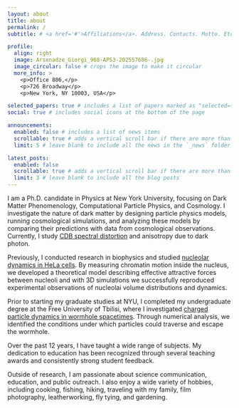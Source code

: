 ```yaml
---
layout: about
title: about
permalink: /
subtitle: # <a href='#'>Affiliations</a>. Address. Contacts. Motto. Etc.

profile:
  align: right
  image: Arsenadze_Giorgi_968-APS3-202557686-.jpg
  image_circular: false # crops the image to make it circular
  more_info: >
    <p>Office 806,</p>
    <p>726 Broadway</p>
    <p>New York, NY 10003, USA</p>

selected_papers: true # includes a list of papers marked as "selected={true}"
social: true # includes social icons at the bottom of the page

announcements:
  enabled: false # includes a list of news items
  scrollable: true # adds a vertical scroll bar if there are more than 3 news items
  limit: 5 # leave blank to include all the news in the `_news` folder

latest_posts:
  enabled: false
  scrollable: true # adds a vertical scroll bar if there are more than 3 new posts items
  limit: 3 # leave blank to include all the blog posts
---
```


I am a Ph.D. candidate in Physics at New York University, focusing on Dark Matter Phenomenology, Computational Particle Physics, and Cosmology. I investigate the nature of dark matter by designing particle physics models, running cosmological simulations, and analyzing these models by comparing their predictions with data from cosmological observations. Currently, I study [CDB spectral distortion](https://link.springer.com/article/10.1007/JHEP03(2025)018) and anisotropy due to dark photon.

Previously, I conducted research in biophysics and studied [nucleolar dynamics in HeLa cells](https://www.cell.com/biophysj/fulltext/S0006-3495(24)00006-7?uuid=uuid%3Aaf6c3432-b237-4675-84bc-524e4bf15b3a). By measuring chromatin motion inside the nucleus, we developed a theoretical model describing effective attractive forces between nucleoli and with 3D simulations we successfully reproduced experimental observations of nucleolai volume distributions and dynamics.

Prior to starting my graduate studies at NYU, I completed my undergraduate degree at the Free University of Tbilisi, where I investigated [charged particle dynamics in wormhole spacetimes](https://www.worldscientific.com/doi/abs/10.1142/S021827181750153X). Through numerical analysis, we identified the conditions under which particles could traverse and escape the wormhole.

Over the past 12 years, I have taught a wide range of subjects. My dedication to education has been recognized through several teaching awards and consistently strong student feedback. 

Outside of research, I am passionate about science communication, education, and public outreach. I also enjoy a wide variety of hobbies, including cooking, fishing, hiking, traveling with my family, film photography, leatherworking, fly tying, and gardening.
